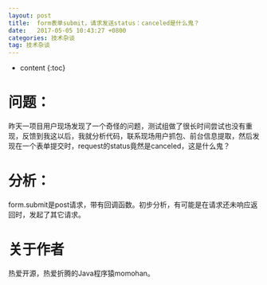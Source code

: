 ```yaml
---
layout: post
title:  form表单submit，请求发送status：canceled是什么鬼？
date:   2017-05-05 10:43:27 +0800
categories: 技术杂谈
tag: 技术杂谈
---
```


* content
{:toc}



问题：
====================================

昨天一项目用户现场发现了一个奇怪的问题，测试组做了很长时间尝试也没有重现，反馈到我这以后，我就分析代码，联系现场用户抓包、前台信息提取，然后发现在一个表单提交时，request的status竟然是canceled，这是什么鬼？

分析：
====================================
form.submit是post请求，带有回调函数。初步分析，有可能是在请求还未响应返回时，发起了其它请求。

关于作者
====================================

热爱开源，热爱折腾的Java程序猿momohan。

